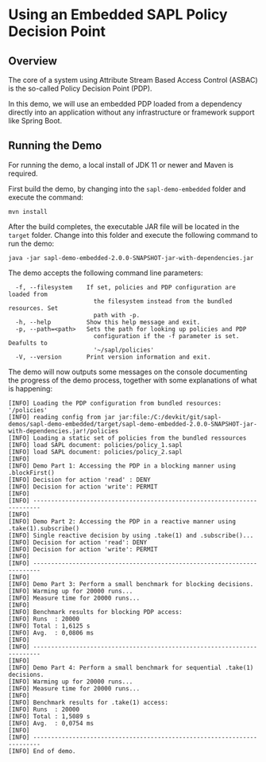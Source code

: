 # Using an Embedded SAPL Policy Decision Point

## Overview

The core of a system using Attribute Stream Based Access Control (ASBAC) is the so-called Policy Decision Point (PDP).

In this demo, we will use an embedded PDP loaded from a dependency directly into an application without any 
infrastructure or framework support like Spring Boot. 

## Running the Demo

For running the demo, a local install of JDK 11 or newer and Maven is required.

First build the demo, by changing into the `sapl-demo-embedded` folder and execute the command:

```
mvn install
```

After the build completes, the executable JAR file will be located in the `target` folder. 
Change into this folder and execute the following command to run the demo:

```
java -jar sapl-demo-embedded-2.0.0-SNAPSHOT-jar-with-dependencies.jar
```

The demo accepts the following command line parameters:

```
  -f, --filesystem    If set, policies and PDP configuration are loaded from
                        the filesystem instead from the bundled resources. Set
                        path with -p.
  -h, --help          Show this help message and exit.
  -p, --path=<path>   Sets the path for looking up policies and PDP
                        configuration if the -f parameter is set. Deafults to
                        '~/sapl/policies'
  -V, --version       Print version information and exit.
```

The demo will now outputs some messages on the console documenting the progress of the demo process, 
together with some explanations of what is happening:

```
[INFO] Loading the PDP configuration from bundled resources: '/policies'
[INFO] reading config from jar jar:file:/C:/devkit/git/sapl-demos/sapl-demo-embedded/target/sapl-demo-embedded-2.0.0-SNAPSHOT-jar-with-dependencies.jar!/policies
[INFO] Loading a static set of policies from the bundled ressources
[INFO] load SAPL document: policies/policy_1.sapl
[INFO] load SAPL document: policies/policy_2.sapl
[INFO]
[INFO] Demo Part 1: Accessing the PDP in a blocking manner using .blockFirst()
[INFO] Decision for action 'read' : DENY
[INFO] Decision for action 'write': PERMIT
[INFO]
[INFO] ------------------------------------------------------------------------
[INFO]
[INFO] Demo Part 2: Accessing the PDP in a reactive manner using .take(1).subscribe()
[INFO] Single reactive decision by using .take(1) and .subscribe()...
[INFO] Decision for action 'read': DENY
[INFO] Decision for action 'write': PERMIT
[INFO]
[INFO] ------------------------------------------------------------------------
[INFO]
[INFO] Demo Part 3: Perform a small benchmark for blocking decisions.
[INFO] Warming up for 20000 runs...
[INFO] Measure time for 20000 runs...
[INFO]
[INFO] Benchmark results for blocking PDP access:
[INFO] Runs  : 20000
[INFO] Total : 1,6125 s
[INFO] Avg.  : 0,0806 ms
[INFO]
[INFO] ------------------------------------------------------------------------
[INFO]
[INFO] Demo Part 4: Perform a small benchmark for sequential .take(1) decisions.
[INFO] Warming up for 20000 runs...
[INFO] Measure time for 20000 runs...
[INFO]
[INFO] Benchmark results for .take(1) access:
[INFO] Runs  : 20000
[INFO] Total : 1,5089 s
[INFO] Avg.  : 0,0754 ms
[INFO]
[INFO] ------------------------------------------------------------------------
[INFO] End of demo.
```
